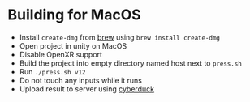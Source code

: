 # Building for MacOS

- Install `create-dmg` from [brew](https://brew.sh/) using `brew install create-dmg`
- Open project in unity on MacOS
- Disable OpenXR support
- Build the project into empty directory named host next to `press.sh`
- Run `./press.sh v12`
- Do not touch any inputs while it runs
- Upload result to server using [cyberduck](https://cyberduck.io/)
